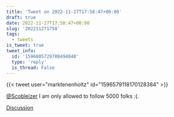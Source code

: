 ```yaml
---
title: 'Tweet on 2022-11-27T17:58:47+00:00'
draft: true
date: 2022-11-27T17:58:47+00:00
slug: '202211271758'
tags:
  - tweets
is_tweet: true
tweet_info:
  id: '1596805729708494848'
  type: 'reply'
  is_thread: False
---
```




{{< tweet user="marktenenholtz" id="1596579118170128384" >}}

[@Scobleizer](https://x.com/Scobleizer) I am only allowed to follow 5000 folks :(.

[Discussion](https://x.com/sytelus/status/1596805729708494848)
